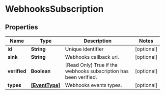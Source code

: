 # WebhooksSubscription

## Properties

Name | Type | Description | Notes
------------ | ------------- | ------------- | -------------
**id** | **String** | Unique identifier | [optional] 
**sink** | **String** | Webhooks callback uri. | [optional] 
**verified** | **Boolean** | [Read Only] True if the webhooks subscription has been verified. | [optional] 
**types** | [**[EventType]**](EventType.md) | Webhooks events types. | [optional] 


